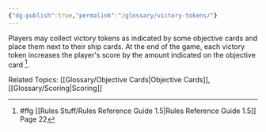 ```yaml
---
{"dg-publish":true,"permalink":"/glossary/victory-tokens/"}
---
```


Players may collect victory tokens as indicated by some objective cards and place them next to their ship cards. At the end of the game, each victory token increases the player's score by the amount indicated on the objective card [^1].

Related Topics: [[Glossary/Objective Cards\|Objective Cards]], [[Glossary/Scoring\|Scoring]]

[^1]: #ffg [[Rules Stuff/Rules Reference Guide 1.5\|Rules Reference Guide 1.5]] Page 22